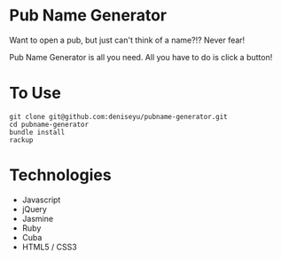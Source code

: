 # Pub Name Generator

Want to open a pub, but just can't think of a name?!? Never fear!

Pub Name Generator is all you need. All you have to do is click a button!

# To Use

```
git clone git@github.com:deniseyu/pubname-generator.git
cd pubname-generator
bundle install
rackup
```

# Technologies

* Javascript
* jQuery
* Jasmine
* Ruby
* Cuba
* HTML5 / CSS3